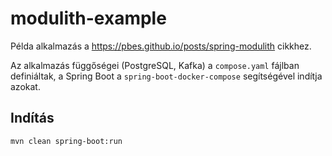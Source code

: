 # modulith-example

Példa alkalmazás a https://pbes.github.io/posts/spring-modulith cikkhez.

Az alkalmazás függőségei (PostgreSQL, Kafka) a `compose.yaml` fájlban definiáltak, a Spring Boot a `spring-boot-docker-compose` segítségével indítja azokat.

## Indítás

```shell
mvn clean spring-boot:run
```